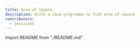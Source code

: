 ```yaml
---
title: Area of Square
description: Write a Java programme to find area of square
contributors:
  - jessicant
---
```


import README from "./README.md"

<README />
